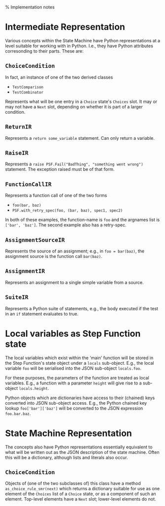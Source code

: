 % Implementation notes


# Intermediate Representation

Various concepts within the State Machine have Python representations
at a level suitable for working with in Python.  I.e., they have
Python attributes corresonding to their parts.  These are:

## `ChoiceCondition`

In fact, an instance of one of the two derived classes

* `TestComparison`
* `TestCombinator`

Represents what will be one entry in a `Choice` state's `Choices`
slot.  It may or may not have a `Next` slot, depending on whether it
is part of a larger condition.

## `ReturnIR`

Represents a `return some_variable` statement.  Can only return a
variable.

## `RaiseIR`

Represents a `raise PSF.Fail("BadThing", "something went wrong")`
statement.  The exception raised must be of that form.

## `FunctionCallIR`

Represents a function call of one of the two forms

* `foo(bar, baz)`
* `PSF.with_retry_spec(foo, (bar, baz), spec1, spec2)`

In both of these examples, the function-name is `foo` and the argnames
list is `['bar', 'baz']`.  The second example also has a retry-spec.

## `AssignmentSourceIR`

Represents the source of an assignment; e.g., in `foo = bar(baz)`, the
assignment source is the function call `bar(baz)`.

## `AssignmentIR`

Represents an assignment to a single simple variable from a source.

## `SuiteIR`

Represents a Python suite of statements, e.g., the body executed if
the test in an `if` statement evaluates to true.


# Local variables as Step Function state

The local variables which exist within the 'main' function will be
stored in the Step Function's state object under a `locals`
sub-object.  E.g., the local variable `foo` will be serialised into
the JSON sub-object `locals.foo`.

For these purposes, the parameters of the function are treated as
local variables.  E.g., a function with a parameter `height` will give
rise to a sub-object `locals.height`.

Python objects which are dictionaries have access to their (chained)
keys converted into JSON sub-object access.  E.g., the Python chained
key lookup `foo['bar']['baz']` will be converted to the JSON
expression `foo.bar.baz`.


# State Machine Representation

The concepts also have Python representations essentially equivalent
to what will be written out as the JSON description of the state
machine.  Often this will be a dictionary, although lists and literals
also occur.

## `ChoiceCondition`

Objects of (one of the two subclasses of) this class have a method
`as_choice_rule_smr(next)` which returns a dictionary suitable for use
as one element of the `Choices` list of a `Choice` state, or as a
component of such an element.  Top-level elements have a `Next` slot;
lower-level elements do not.
